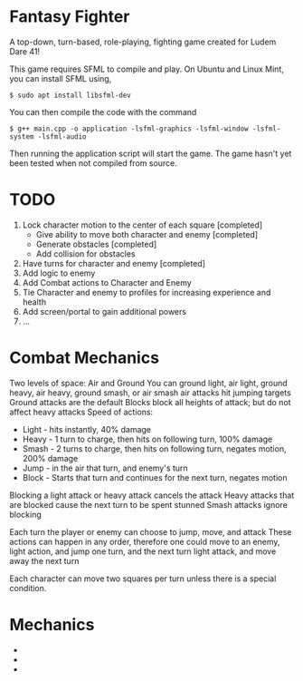 # Fantasy Fighter

A top-down, turn-based, role-playing, fighting game created for Ludem Dare 41!

This game requires SFML to compile and play. On Ubuntu and Linux Mint, you can
install SFML using,
```
$ sudo apt install libsfml-dev
```
You can then compile the code with the command
```
$ g++ main.cpp -o application -lsfml-graphics -lsfml-window -lsfml-system -lsfml-audio
```
Then running the application script will start the game.
The game hasn't yet been tested when not compiled from source.

# TODO
1. Lock character motion to the center of each square [completed]
	- Give ability to move both character and enemy [completed]
	- Generate obstacles [completed]
	- Add collision for obstacles 
2. Have turns for character and enemy [completed]
3. Add logic to enemy 
4. Add Combat actions to Character and Enemy
5. Tie Character and enemy to profiles for increasing experience and health
6. Add screen/portal to gain additional powers
7. ...

# Combat Mechanics
Two levels of space: Air and Ground
You can ground light, air light, ground heavy, air heavy, ground smash, or air smash
air attacks hit jumping targets
Ground attacks are the default
Blocks block all heights of attack; but do not affect heavy attacks
Speed of actions: 
- Light - hits instantly, 40% damage
- Heavy - 1 turn to charge, then hits on following turn, 100% damage
- Smash - 2 turns to charge, then hits on following turn, negates motion, 200% damage
- Jump - in the air that turn, and enemy's turn
- Block - Starts that turn and continues for the next turn, negates motion

Blocking a light attack or heavy attack cancels the attack
Heavy attacks that are blocked cause the next turn to be spent stunned
Smash attacks ignore blocking

Each turn the player or enemy can choose to jump, move, and attack
These actions can happen in any order, therefore one could move to an 
enemy, light action, and jump one turn, and the next turn light attack, and
move away the next turn 

Each character can move two squares per turn unless there is a special condition.

# Mechanics

-
-
-
